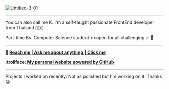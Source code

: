 ![Untitled-3-01](https://user-images.githubusercontent.com/71195292/167269942-851d05bf-8691-4890-9196-7a3afab2a03c.png)

-----

You can also call me K. I'm a self-taught passionate FrontEnd developer from Thailand :thailand:

Part-time Bs. Computer Science student >>open for all challenging 💥 🌈

-----

**:e-mail:  [Reach me | Ask me about anything | Click me](chawinkk@gmail.com)**

**:trollface: [My personal website powered by GitHub](https://chawinkk.github.io/chawinkk.github.oi/)**

-----

Projects I worked on recently: Not as polished but I'm working on it. Thanks 😁
